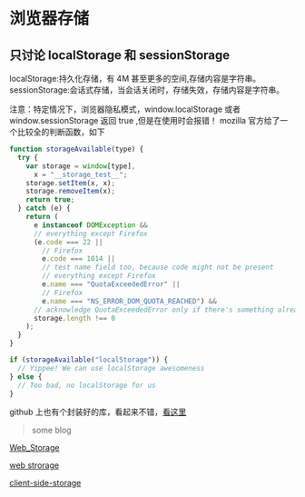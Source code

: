 # 浏览器存储

## 只讨论 localStorage 和 sessionStorage

localStorage:持久化存储，有 4M 甚至更多的空间,存储内容是字符串。
sessionStorage:会话式存储，当会话关闭时，存储失效，存储内容是字符串。

注意：特定情况下，浏览器隐私模式，window.localStorage 或者 window.sessionStorage 返回 true ,但是在使用时会报错！
mozilla 官方给了一个比较全的判断函数，如下

```javascript
function storageAvailable(type) {
  try {
    var storage = window[type],
      x = "__storage_test__";
    storage.setItem(x, x);
    storage.removeItem(x);
    return true;
  } catch (e) {
    return (
      e instanceof DOMException &&
      // everything except Firefox
      (e.code === 22 ||
        // Firefox
        e.code === 1014 ||
        // test name field too, because code might not be present
        // everything except Firefox
        e.name === "QuotaExceededError" ||
        // Firefox
        e.name === "NS_ERROR_DOM_QUOTA_REACHED") &&
      // acknowledge QuotaExceededError only if there's something already stored
      storage.length !== 0
    );
  }
}

if (storageAvailable("localStorage")) {
  // Yippee! We can use localStorage awesomeness
} else {
  // Too bad, no localStorage for us
}
```

github 上也有个封装好的库，看起来不错，[看这里](https://github.com/marcuswestin/store.js)

> some blog

[Web_Storage](https://developer.mozilla.org/zh-CN/docs/Web/API/Web_Storage_API/Using_the_Web_Storage_API)

[web strorage](https://developers.google.com/web/fundamentals/instant-and-offline/web-storage/)

[client-side-storage](https://www.html5rocks.com/en/tutorials/offline/storage/#toc-introduction)
